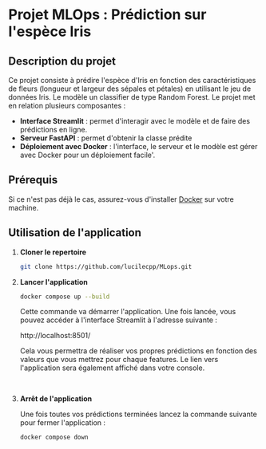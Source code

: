 # Projet MLOps : Prédiction sur l'espèce Iris

## Description du projet

Ce projet consiste à prédire l'espèce d'Iris en fonction des caractéristiques de fleurs (longueur et largeur des sépales et pétales) en utilisant le jeu de données Iris. Le modèle un classifier de type Random Forest. Le projet met en relation plusieurs composantes : 

- **Interface Streamlit** : permet d'interagir avec le modèle et de faire des prédictions en ligne.
- **Serveur FastAPI** : permet d'obtenir la classe prédite
- **Déploiement avec Docker** : l'interface, le serveur et le modèle est gérer avec Docker pour un déploiement facile'.

## Prérequis

Si ce n'est pas déjà le cas, assurez-vous d'installer [Docker](https://www.docker.com/products/docker-desktop/) sur votre machine.
 
## Utilisation de l'application

1. **Cloner le repertoire**
   
   ```bash
   git clone https://github.com/lucilecpp/MLops.git
    ```

2. **Lancer l'application**

    ```bash
    docker compose up --build
    ```
    Cette commande va démarrer l'application. Une fois lancée, vous pouvez accéder à l'interface Streamlit à l'adresse suivante : 
    
    http://localhost:8501/ 
    
    Cela vous permettra de réaliser vos propres prédictions en fonction des valeurs que vous mettrez pour chaque features. Le lien vers l'application sera également affiché dans votre console.  

    <br>

3. **Arrêt de l'application**
    
    Une fois toutes vos prédictions terminées lancez la commande suivante pour fermer l'application :
    
    ```bash
    docker compose down
    ```
 

